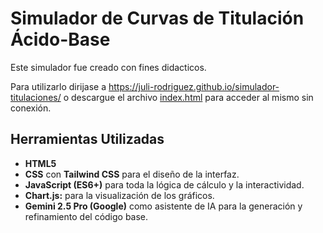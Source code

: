 # Simulador de Curvas de Titulación Ácido-Base 

Este simulador fue creado con fines didacticos.

Para utilizarlo dirijase a https://juli-rodriguez.github.io/simulador-titulaciones/ o descargue el archivo [index.html](index.html) para acceder al mismo sin conexión.

## Herramientas Utilizadas
* **HTML5**
* **CSS** con **Tailwind CSS** para el diseño de la interfaz.
* **JavaScript (ES6+)** para toda la lógica de cálculo y la interactividad.
* **Chart.js:** para la visualización de los gráficos.
* **Gemini 2.5 Pro (Google)** como asistente de IA para la generación y refinamiento del código base.
